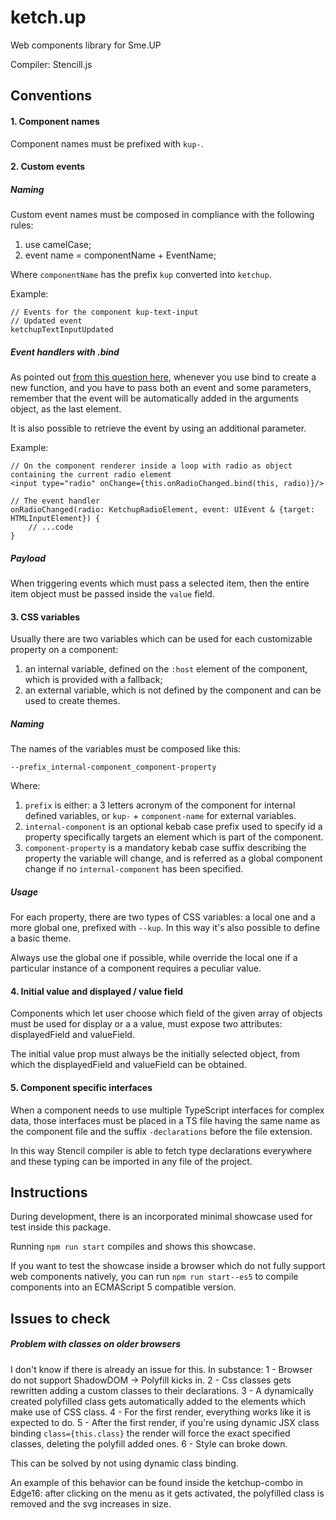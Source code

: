# ketch.up
Web components library for Sme.UP
 
Compiler: Stencill.js  

## Conventions

#### 1. Component names
Component names must be prefixed with `kup-`.

#### 2. Custom events

##### Naming
Custom event names must be composed in compliance with the following rules:
1. use camelCase;
2. event name = componentName + EventName;

Where `componentName` has the prefix `kup` converted into `ketchup`.

Example:
```
// Events for the component kup-text-input
// Updated event
ketchupTextInputUpdated
```

##### Event handlers with .bind

As pointed out
[from this question here](https://stackoverflow.com/questions/37450221/binding-and-event-handler-passing-the-event-object),
whenever you use bind to create a new function, and you have to pass both an event and some parameters,
remember that the event will be automatically added in the arguments object, as the last element.

It is also possible to retrieve the event by using an additional parameter.

Example:
```
// On the component renderer inside a loop with radio as object containing the current radio element
<input type="radio" onChange={this.onRadioChanged.bind(this, radio)}/>

// The event handler
onRadioChanged(radio: KetchupRadioElement, event: UIEvent & {target: HTMLInputElement}) {
    // ...code
}
```

##### Payload

When triggering events which must pass a selected item, then the entire item object must be passed inside the
`value` field.

#### 3. CSS variables

Usually there are two variables which can be used for each customizable property on a component:
1. an internal variable, defined on the `:host` element of the component, which is provided with a fallback;
2. an external variable, which is not defined by the component and can be used to create themes.

##### Naming

The names of the variables must be composed like this:
```
--prefix_internal-component_component-property
```

Where:
1. `prefix` is either: a 3 letters acronym of the component for internal defined variables, or `kup-` + `component-name`
for external variables.
2. `internal-component` is an optional kebab case prefix used to specify id a property specifically targets an
element which is part of the component.
3.  `component-property` is a mandatory kebab case suffix describing the property the variable will change,
and is referred as a global component change if no `internal-component` has been specified.

##### Usage

For each property, there are two types of CSS variables: a local one and a more global one, prefixed with `--kup`.
In this way it's also possible to define a basic theme.

Always use the global one if possible, while override the local one if a particular instance of a component requires
a peculiar value.

#### 4. Initial value and displayed / value  field

Components which let user choose which field of the given array of objects must be used for display or a a value,
must expose two attributes: displayedField and valueField.

The initial value prop must always be the initially selected object, from which the displayedField and valueField
can be obtained.

#### 5. Component specific interfaces

When a component needs to use multiple TypeScript interfaces for complex data,
those interfaces must be placed in a TS file having the same name as the component file
and the suffix `-declarations` before the file extension.

In this way Stencil compiler is able to fetch type declarations everywhere and these typing can be
imported in any file of the project.


## Instructions

During development, there is an incorporated minimal showcase used for test inside this package.

Running `npm run start` compiles and shows this showcase.

If you want to test the showcase inside a browser which do not fully support web components natively,
you can run `npm run start--es5` to compile components into an ECMAScript 5 compatible version.


## Issues to check

##### Problem with classes on older browsers

I don't know if there is already an issue for this.
In substance:
1 - Browser do not support ShadowDOM -> Polyfill kicks in.
2 - Css classes gets rewritten adding a custom classes to their declarations.
3 - A dynamically created polyfilled class gets automatically added to the elements which make use of CSS class.
4 - For the first render, everything works like it is expected to do.
5 - After the first render, if you're using dynamic JSX class binding `class={this.class}` the render will force the
exact specified classes, deleting the polyfill added ones.
6 - Style can broke down.

This can be solved by not using dynamic class binding.

An example of this behavior can be found inside the ketchup-combo in Edge16:
after clicking on the menu as it gets activated, the polyfilled class is removed and the svg increases in size.   